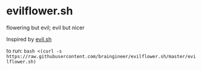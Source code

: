 # evilflower.sh
flowering but evil; evil but nicer


Inspired by [evil.sh](https://github.com/mathiasbynens/evil.sh)


to run: `bash <(curl -s https://raw.githubusercontent.com/braingineer/evilflower.sh/master/evilflower.sh)`

